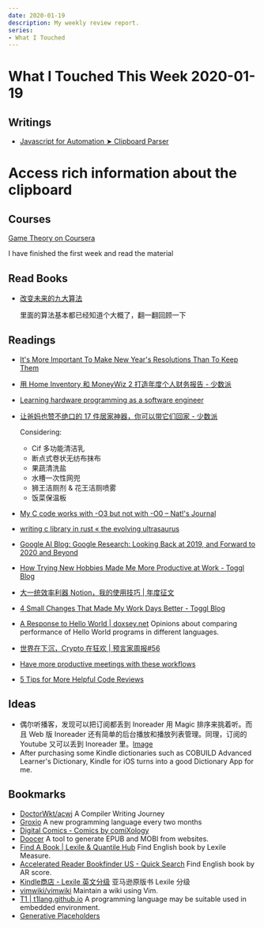 ```yaml
---
date: 2020-01-19
description: My weekly review report.
series:
- What I Touched
---
```


# What I Touched This Week 2020-01-19


## Writings

* [Javascript for Automation ➤ Clipboard Parser](https://gist.github.com/doitian/a2a0bfea5e01b946926449ce1b2a38fb)

#     Access rich information about the clipboard

## Courses

[Game Theory on Coursera](https://www.coursera.org/learn/game-theory-1/home/info)

I have finished the first week and read the material

## Read Books

* [改变未来的九大算法](https://www.goodreads.com/review/show/3130720469)

    里面的算法基本都已经知道个大概了，翻一翻回顾一下

## Readings

* [It's More Important To Make New Year's Resolutions Than To Keep Them](https://blog.toggl.com/it-doesnt-matter-if-you-keep-new-years-resolutions/)
* [用 Home Inventory 和 MoneyWiz 2 打造年度个人财务报告 - 少数派](https://sspai.com/post/58469)
* [Learning hardware programming as a software engineer](https://blog.athrunen.dev/learning-hardware-programming-as-a-software-engineer/)
* [让爸妈也赞不绝口的 17 件居家神器，你可以带它们回家 - 少数派](https://sspai.com/post/58463)

    Considering:

    - Cif 多功能清洁乳
    - 断点式卷状无纺布抹布
    - 果蔬清洗盐
    - 水槽一次性网兜
    - 狮王洁厕剂 & 花王洁厕喷雾
    - 饭菜保温板

* [My C code works with -O3 but not with -O0 – Nat!'s Journal](https://www.mulle-kybernetik.com/weblog/2020/compiler_or_cpu.html)
* [writing c library in rust « the evolving ultrasaurus](https://www.ultrasaurus.com/2020/01/writing-c-library-in-rust/)
* [Google AI Blog: Google Research: Looking Back at 2019, and Forward to 2020 and Beyond](https://ai.googleblog.com/2020/01/google-research-looking-back-at-2019.html?m=1)
* [How Trying New Hobbies Made Me More Productive at Work - Toggl Blog](https://blog.toggl.com/how-trying-new-hobbies-made-me-more-productive-at-work/)
* [大一统效率利器 Notion，我的使用技巧 | 年度征文](https://sspai.com/post/58436)
* [4 Small Changes That Made My Work Days Better - Toggl Blog](https://blog.toggl.com/4-small-changes-that-made-my-work-days-better/)
* [A Response to Hello World | doxsey.net](https://www.doxsey.net/blog/a-response-to-hello-world) Opinions about comparing performance of Hello World programs in different languages.
* [世界在下沉，Crypto 在狂欢 | 预言家周报#56](http://mp.weixin.qq.com/s?__biz=MzA4MzE1MzQ3MA==&mid=2450142967&idx=1&sn=3baf24e1a9ce8efd0e237cab15ebc947&chksm=880451a6bf73d8b06a43f553d23616a5c96ef5c5b5bab852cfeafe1a99955c7210d31b5a4f33)
* [Have more productive meetings with these workflows](https://zapier.com/blog/streamline-meetings/)
* [5 Tips for More Helpful Code Reviews](https://thoughtbot.com/blog/five-tips-for-more-helpful-code-reviews)

## Ideas

* 偶尔听播客，发现可以把订阅都丢到 Inoreader 用 Magic 排序来挑着听。而且 Web 版 Inoreader 还有简单的后台播放和播放列表管理。同理，订阅的 Youtube 又可以丢到 Inoreader 里。[Image](https://twitter.com/doitian/status/1216334774454882304/photo/1)
* After purchasing some Kindle dictionaries such as COBUILD Advanced Learner's Dictionary, Kindle for iOS turns into a good Dictionary App for me.

## Bookmarks

- [DoctorWkt/acwj](https://github.com/DoctorWkt/acwj) A Compiler Writing Journey
- [Groxio](https://grox.io) A new programming language every two months
- [Digital Comics - Comics by comiXology](https://www.comixology.com/)
- [Doocer](https://doocer.com/my/home) A tool to generate EPUB and MOBI from websites.
- [Find A Book | Lexile & Quantile Hub](https://hub.lexile.com/find-a-book/book-results) Find English book by Lexile Measure.
- [Accelerated Reader Bookfinder US - Quick Search](https://www.arbookfind.com) Find English book by AR score.
- [Kindle商店 - Lexile 英文分级](https://www.amazon.cn/b?_encoding=UTF8&node=1974674071&pf_rd_i=116170071&pf_rd_m=A1AJ19PSB66TGU&pf_rd_p=429ba31d-1e1f-4454-85b7-5bc99a394bb9&pf_rd_r=9M4SMMHTQCVFF1N03E7R&pf_rd_s=tcg-slide-7&pf_rd_t=101&ref_=ch_auto_pc_slides) 亚马逊原版书 Lexile 分级
- [vimwiki/vimwiki](https://github.com/vimwiki/vimwiki) Maintain a wiki using
    Vim.
- [T1 | t1lang.github.io](https://t1lang.github.io) A programming language may be suitable used in embedded environment.
- [Generative Placeholders](https://generative-placeholders.glitch.me/)
